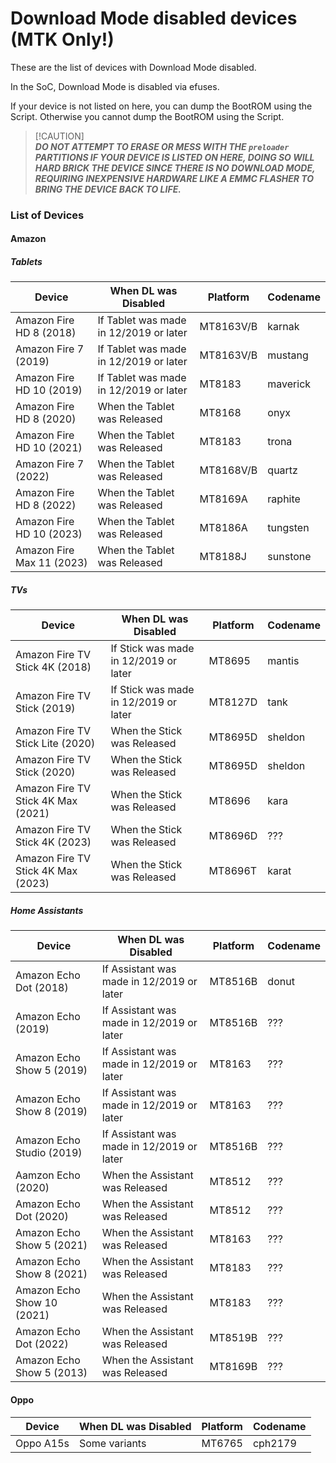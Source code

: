 # Download Mode disabled devices (MTK Only!)
These are the list of devices with Download Mode disabled.

In the SoC, Download Mode is disabled via efuses.

If your device is not listed on here, you can dump the BootROM using the Script. Otherwise you cannot dump the BootROM using the Script.

> [!CAUTION]\
> ***__DO NOT ATTEMPT TO ERASE OR MESS WITH THE `preloader` PARTITIONS IF YOUR DEVICE IS LISTED ON HERE, DOING SO WILL HARD BRICK THE DEVICE SINCE THERE IS NO DOWNLOAD MODE, REQUIRING INEXPENSIVE HARDWARE LIKE A EMMC FLASHER TO BRING THE DEVICE BACK TO LIFE.__***

### List of Devices
#### Amazon
##### Tablets
| Device | When DL was Disabled | Platform | Codename |
| ------------- | ------------- | ------------- | ------------- |
| Amazon Fire HD 8 (2018)  | If Tablet was made in 12/2019 or later | MT8163V/B | karnak |
| Amazon Fire 7 (2019)  | If Tablet was made in 12/2019 or later | MT8163V/B | mustang |
| Amazon Fire HD 10 (2019)  | If Tablet was made in 12/2019 or later | MT8183 | maverick |
| Amazon Fire HD 8 (2020) | When the Tablet was Released | MT8168 | onyx |
| Amazon Fire HD 10 (2021) | When the Tablet was Released | MT8183 | trona |
| Amazon Fire 7 (2022) | When the Tablet was Released | MT8168V/B | quartz |
| Amazon Fire HD 8 (2022) | When the Tablet was Released | MT8169A | raphite |
| Amazon Fire HD 10 (2023) | When the Tablet was Released | MT8186A | tungsten |
| Amazon Fire Max 11 (2023) | When the Tablet was Released | MT8188J | sunstone |
##### TVs
| Device | When DL was Disabled | Platform | Codename |
| ------------- | ------------- | ------------- | ------------- |
| Amazon Fire TV Stick 4K (2018)  | If Stick was made in 12/2019 or later | MT8695 | mantis |
| Amazon Fire TV Stick (2019) | If Stick was made in 12/2019 or later | MT8127D | tank |
| Amazon Fire TV Stick Lite (2020) | When the Stick was Released | MT8695D | sheldon |
| Amazon Fire TV Stick (2020) | When the Stick was Released | MT8695D | sheldon |
| Amazon Fire TV Stick 4K Max (2021) | When the Stick was Released | MT8696 | kara |
| Amazon Fire TV Stick 4K (2023) | When the Stick was Released | MT8696D | ??? |
| Amazon Fire TV Stick 4K Max (2023) | When the Stick was Released | MT8696T | karat |
##### Home Assistants
| Device | When DL was Disabled | Platform | Codename |
| ------------- | ------------- | ------------- | ------------- |
| Amazon Echo Dot (2018)  | If Assistant was made in 12/2019 or later | MT8516B | donut |
| Amazon Echo (2019) | If Assistant was made in 12/2019 or later | MT8516B | ??? |
| Amazon Echo Show 5 (2019) | If Assistant was made in 12/2019 or later | MT8163 | ??? |
| Amazon Echo Show 8 (2019) | If Assistant was made in 12/2019 or later | MT8163 | ??? |
| Amazon Echo Studio (2019) | If Assistant was made in 12/2019 or later | MT8516B | ??? |
| Aamzon Echo (2020) | When the Assistant was Released | MT8512 | ??? |
| Amazon Echo Dot (2020) | When the Assistant was Released | MT8512 | ??? |
| Amazon Echo Show 5 (2021) | When the Assistant was Released | MT8163 | ??? |
| Amazon Echo Show 8 (2021) | When the Assistant was Released | MT8183 | ??? |
| Amazon Echo Show 10 (2021) | When the Assistant was Released | MT8183 | ??? |
| Amazon Echo Dot (2022) | When the Assistant was Released | MT8519B | ??? |
| Amazon Echo Show 5 (2013) | When the Assistant was Released | MT8169B | ??? |
#### Oppo
| Device | When DL was Disabled | Platform | Codename |
| ------------- | ------------- | ------------- | ------------- |
| Oppo A15s | Some variants | MT6765 | cph2179 |
